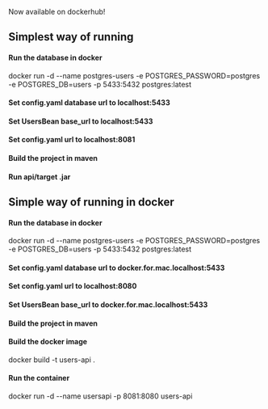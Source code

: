 Now available on dockerhub!

## Simplest way of running

#### Run the database in docker

docker run -d --name postgres-users -e POSTGRES_PASSWORD=postgres -e POSTGRES_DB=users -p 5433:5432 postgres:latest

#### Set config.yaml database url to localhost:5433

#### Set UsersBean base_url to localhost:5433

#### Set config.yaml url to localhost:8081

#### Build the project in maven

#### Run api/target .jar

## Simple way of running in docker

#### Run the database in docker

docker run -d --name postgres-users -e POSTGRES_PASSWORD=postgres -e POSTGRES_DB=users -p 5433:5432 postgres:latest

#### Set config.yaml database url to docker.for.mac.localhost:5433

#### Set config.yaml url to localhost:8080

#### Set UsersBean base_url to docker.for.mac.localhost:5433

#### Build the project in maven

#### Build the docker image
docker build -t users-api .

#### Run the container

docker run -d --name usersapi -p 8081:8080 users-api